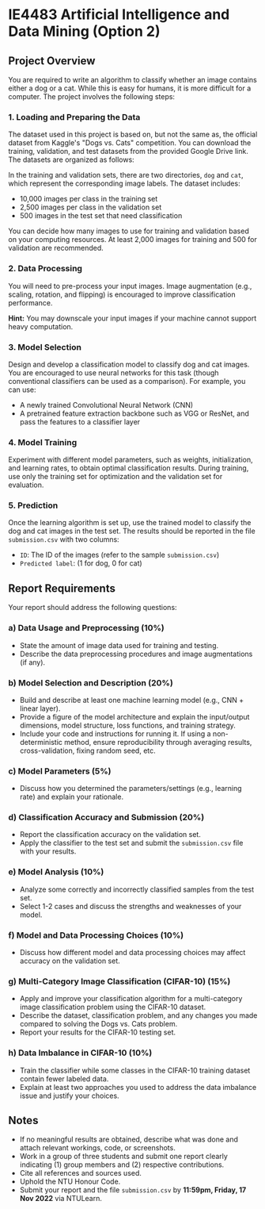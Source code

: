 # IE4483 Artificial Intelligence and Data Mining (Option 2)

## Project Overview

You are required to write an algorithm to classify whether an image contains either a dog or a cat. While this is easy for humans, it is more difficult for a computer. The project involves the following steps:

### 1. Loading and Preparing the Data

The dataset used in this project is based on, but not the same as, the official dataset from Kaggle's "Dogs vs. Cats" competition. You can download the training, validation, and test datasets from the provided Google Drive link. The datasets are organized as follows:


In the training and validation sets, there are two directories, `dog` and `cat`, which represent the corresponding image labels. The dataset includes:

- 10,000 images per class in the training set
- 2,500 images per class in the validation set
- 500 images in the test set that need classification

You can decide how many images to use for training and validation based on your computing resources. At least 2,000 images for training and 500 for validation are recommended.

### 2. Data Processing

You will need to pre-process your input images. Image augmentation (e.g., scaling, rotation, and flipping) is encouraged to improve classification performance.

**Hint:** You may downscale your input images if your machine cannot support heavy computation.

### 3. Model Selection

Design and develop a classification model to classify dog and cat images. You are encouraged to use neural networks for this task (though conventional classifiers can be used as a comparison). For example, you can use:

- A newly trained Convolutional Neural Network (CNN)
- A pretrained feature extraction backbone such as VGG or ResNet, and pass the features to a classifier layer

### 4. Model Training

Experiment with different model parameters, such as weights, initialization, and learning rates, to obtain optimal classification results. During training, use only the training set for optimization and the validation set for evaluation.

### 5. Prediction

Once the learning algorithm is set up, use the trained model to classify the dog and cat images in the test set. The results should be reported in the file `submission.csv` with two columns:

- `ID`: The ID of the images (refer to the sample `submission.csv`)
- `Predicted label`: (1 for dog, 0 for cat)

## Report Requirements

Your report should address the following questions:

### a) Data Usage and Preprocessing (10%)

- State the amount of image data used for training and testing.
- Describe the data preprocessing procedures and image augmentations (if any).

### b) Model Selection and Description (20%)

- Build and describe at least one machine learning model (e.g., CNN + linear layer).
- Provide a figure of the model architecture and explain the input/output dimensions, model structure, loss functions, and training strategy.
- Include your code and instructions for running it. If using a non-deterministic method, ensure reproducibility through averaging results, cross-validation, fixing random seed, etc.

### c) Model Parameters (5%)

- Discuss how you determined the parameters/settings (e.g., learning rate) and explain your rationale.

### d) Classification Accuracy and Submission (20%)

- Report the classification accuracy on the validation set.
- Apply the classifier to the test set and submit the `submission.csv` file with your results.

### e) Model Analysis (10%)

- Analyze some correctly and incorrectly classified samples from the test set.
- Select 1-2 cases and discuss the strengths and weaknesses of your model.

### f) Model and Data Processing Choices (10%)

- Discuss how different model and data processing choices may affect accuracy on the validation set.

### g) Multi-Category Image Classification (CIFAR-10) (15%)

- Apply and improve your classification algorithm for a multi-category image classification problem using the CIFAR-10 dataset.
- Describe the dataset, classification problem, and any changes you made compared to solving the Dogs vs. Cats problem.
- Report your results for the CIFAR-10 testing set.

### h) Data Imbalance in CIFAR-10 (10%)

- Train the classifier while some classes in the CIFAR-10 training dataset contain fewer labeled data.
- Explain at least two approaches you used to address the data imbalance issue and justify your choices.

## Notes

- If no meaningful results are obtained, describe what was done and attach relevant workings, code, or screenshots.
- Work in a group of three students and submit one report clearly indicating (1) group members and (2) respective contributions.
- Cite all references and sources used.
- Uphold the NTU Honour Code.
- Submit your report and the file `submission.csv` by **11:59pm, Friday, 17 Nov 2022** via NTULearn.
